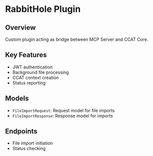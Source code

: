 # RabbitHole Plugin

## Overview
Custom plugin acting as bridge between MCP Server and CCAT Core.

## Key Features
- JWT authentication
- Background file processing
- CCAT context creation
- Status reporting

## Models
- `FileImportRequest`: Request model for file imports
- `FileImportResponse`: Response model for imports

## Endpoints
- File import initiation
- Status checking